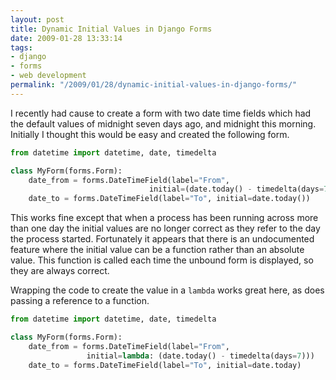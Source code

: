 ```yaml
---
layout: post
title: Dynamic Initial Values in Django Forms
date: 2009-01-28 13:33:14
tags:
- django
- forms
- web development
permalink: "/2009/01/28/dynamic-initial-values-in-django-forms/"
---
```

I recently had cause to create a form with two date time fields which had the default values of midnight seven
days ago, and midnight this morning. Initially I thought this would be easy and created the following form.

```python
from datetime import datetime, date, timedelta

class MyForm(forms.Form):
    date_from = forms.DateTimeField(label="From",
                               initial=(date.today() - timedelta(days=7)))
    date_to = forms.DateTimeField(label="To", initial=date.today())
```

This works fine except that when a process has been running across more than one day the initial values are no
longer correct as they refer to the day the process started. Fortunately it appears that there is an
undocumented feature where the initial value can be a function rather than an absolute value. This function is
called each time the unbound form is displayed, so they are always correct.

Wrapping the code to create the value in a `lambda` works great here, as does passing a reference to a
function.

```python
from datetime import datetime, date, timedelta

class MyForm(forms.Form):
    date_from = forms.DateTimeField(label="From",
                 initial=lambda: (date.today() - timedelta(days=7)))
    date_to = forms.DateTimeField(label="To", initial=date.today)
```
